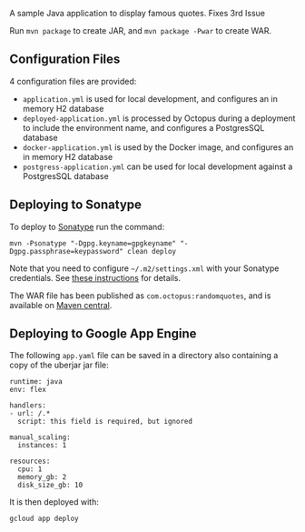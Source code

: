 A sample Java application to display famous quotes.  Fixes 3rd Issue

Run `mvn package` to create JAR, and `mvn package -Pwar` to create WAR.

## Configuration Files

4 configuration files are provided:

* `application.yml` is used for local development, and configures an in memory H2 database
* `deployed-application.yml` is processed by Octopus during a deployment to include the environment name, and configures a PostgresSQL database
* `docker-application.yml` is used by the Docker image, and configures an in memory H2 database
* `postgress-application.yml` can be used for local development against a PostgresSQL database

## Deploying to Sonatype

To deploy to [Sonatype](https://oss.sonatype.org/#welcome) run the command:

```
mvn -Psonatype "-Dgpg.keyname=gpgkeyname" "-Dgpg.passphrase=keypassword" clean deploy
```

Note that you need to configure `~/.m2/settings.xml` with your Sonatype credentials. 
See [these instructions](https://central.sonatype.org/pages/apache-maven.html) for details.

The WAR file has been published as `com.octopus:randomquotes`, and is available on
[Maven central](https://repo1.maven.org/maven2/com/octopus/randomquotes/).

## Deploying to Google App Engine

The following `app.yaml` file can be saved in a directory also containing a copy of the uberjar jar file:

```
runtime: java
env: flex

handlers:
- url: /.*
  script: this field is required, but ignored
  
manual_scaling:
  instances: 1
  
resources:
  cpu: 1
  memory_gb: 2
  disk_size_gb: 10
```

It is then deployed with:

```
gcloud app deploy
```

